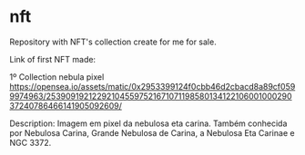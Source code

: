 # nft
Repository with NFT's collection create for me for sale.

Link of first NFT made:

1º Collection nebula pixel
https://opensea.io/assets/matic/0x2953399124f0cbb46d2cbacd8a89cf0599974963/25390919212292104559752167107119858013412210600100029037240786466141905092609/

Description: Imagem em pixel da nebulosa eta carina. Também conhecida por Nebulosa Carina, Grande Nebulosa de Carina, a Nebulosa Eta Carinae e NGC 3372.

